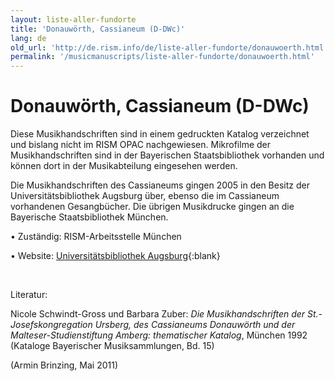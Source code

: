 ```yaml
---
layout: liste-aller-fundorte
title: 'Donauwörth, Cassianeum (D-DWc)'
lang: de
old_url: 'http://de.rism.info/de/liste-aller-fundorte/donauwoerth.html'
permalink: '/musicmanuscripts/liste-aller-fundorte/donauwoerth.html'
---
```



# Donauwörth, Cassianeum (D-DWc)

Diese Musikhandschriften sind in einem gedruckten Katalog verzeichnet und bislang nicht im RISM OPAC nachgewiesen. Mikrofilme der Musikhandschriften sind in der Bayerischen Staatsbibliothek vorhanden und können dort in der Musikabteilung eingesehen werden.

Die Musikhandschriften des Cassianeums gingen 2005 in den Besitz der Universitätsbibliothek Augsburg über, ebenso die im Cassianeum vorhandenen Gesangbücher. Die übrigen Musikdrucke gingen an die Bayerische Staatsbibliothek München.

• Zuständig: RISM-Arbeitsstelle München

• Website: [Universitätsbibliothek Augsburg](http://www.bibliothek.uni-augsburg.de/sondersammlungen/cassianeum/index.html "Opens external link in new window"){:blank}

&nbsp;

Literatur:

Nicole Schwindt-Gross und Barbara Zuber: _Die Musikhandschriften der St.-Josefskongregation Ursberg, des Cassianeums Donauwörth und der Malteser-Studienstiftung Amberg: thematischer Katalog_, München 1992 (Kataloge Bayerischer Musiksammlungen, Bd. 15)

(Armin Brinzing, Mai 2011)

